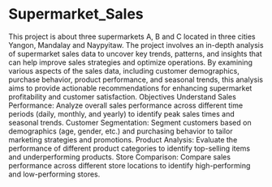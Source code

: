 # Supermarket_Sales
This project is about three supermarkets A, B and C located in three cities Yangon, Mandalay and Naypyitaw. 
The project involves an in-depth analysis of supermarket sales data to uncover key trends, patterns, and insights that can help improve sales strategies and optimize operations. By examining various aspects of the sales data, including customer demographics, purchase behavior, product performance, and seasonal trends, this analysis aims to provide actionable recommendations for enhancing supermarket profitability and customer satisfaction.
Objectives
Understand Sales Performance: Analyze overall sales performance across different time periods (daily, monthly, and yearly) to identify peak sales times and seasonal trends.
Customer Segmentation: Segment customers based on demographics (age, gender, etc.) and purchasing behavior to tailor marketing strategies and promotions.
Product Analysis: Evaluate the performance of different product categories to identify top-selling items and underperforming products.
Store Comparison: Compare sales performance across different store locations to identify high-performing and low-performing stores.
